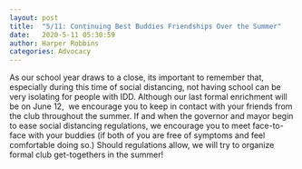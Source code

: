 ```yaml
---
layout: post
title:  "5/11: Continuing Best Buddies Friendships Over the Summer"
date:   2020-5-11 05:30:59
author: Harper Robbins
categories: Advocacy
---
```


As our school year draws to a close, its important to remember that, especially during this time of social distancing, not having school can be very isolating for people with IDD. Although our last formal enrichment will be on June 12,  we encourage you to keep in contact with your friends from the club throughout the summer. If and when the governor and mayor begin to ease social distancing regulations, we encourage you to meet face-to-face with your buddies (if both of you are free of symptoms and feel comfortable doing so.) Should regulations allow, we will try to organize formal club get-togethers in the summer!
